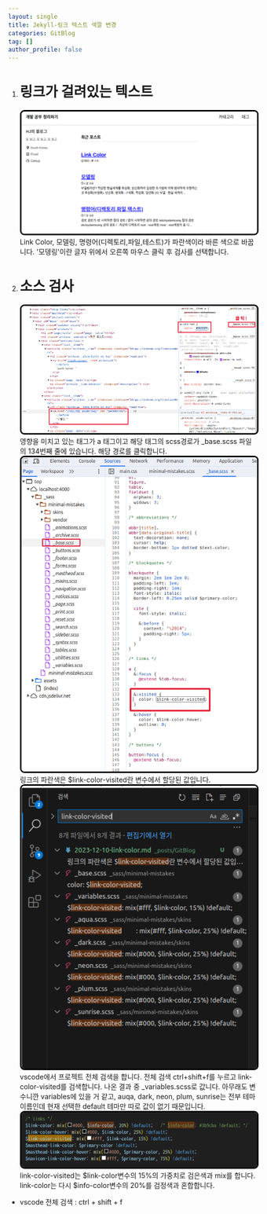 ```yaml
---
layout: single
title: Jekyll-링크 텍스트 색깔 변경
categories: GitBlog
tag: []
author_profile: false
---
```


1. # 링크가 걸려있는 텍스트
	<img src="../../imgs/gitblog/linked_color_blue.png" style="border:3px solid black;border-radius:9px;width:600px">    
	Link Color, 모델링, 명령어(디렉토리,파일,테스트)가 파란색이라 바른 색으로 바꿉니다.   
	'모뎅링'이란 글자 위에서 오른쪽 마우스 클릭 후 검사를 선택합니다.   

1. # 소스 검사
	<img src="../../imgs/gitblog/linked_color_blue_source_1.png" style="border:3px solid black;border-radius:9px;width:600px">    
	영향을 미치고 있는 태그가 a 태그이고 해당 태그의 scss경로가 _base.scss 파일의 134번째 줄에 있습니다. 해당 경로를 클릭합니다.    
	
	<img src="../../imgs/gitblog/linked_color_blue_source_2.png" style="border:3px solid black;border-radius:9px;width:600px">  
	링크의 파란색은 $link-color-visited란 변수에서 할당된 값입니다.   

	<img src="../../imgs/gitblog/linked_color_blue_source_3.png" style="border:3px solid black;border-radius:9px;width:600px">  
	vscode에서 프로젝트 전체 검색을 합니다. 전체 검색 ctrl+shift+f를 누르고 link-color-visited를 검색합니다. 나온 결과 중 
	_variables.scss로 값니다. 아무래도 변수니깐 variables에 있을 거 같고, auqa, dark, neon, plum, sunrise는 전부 테마 이름인데 현재 선택한 default 테마만 따로 값이 없기 때문입니다.   

	<img src="../../imgs/gitblog/linked_color_blue_source_4.png" style="border:3px solid black;border-radius:9px;width:600px">  
	link-color-visited는 $link-color변수의 15%의 가중치로 검은색과 mix를 합니다. link-color는 다시 $info-color변수의 20%를 검정색과 혼합합니다.   

* vscode 전체 검색 : ctrl + shift + f   